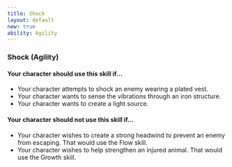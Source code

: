 ```yaml
---
title: Shock
layout: default
new: true
ability: Agility
---
```

### Shock (Agility)
#### Your character should use this skill if&hellip;
* Your character attempts to shock an enemy wearing a plated vest.
* Your character wants to sense the vibrations through an iron structure.
* Your character wants to create a light source.

#### Your character should not use this skill if&hellip;  
* Your character wishes to create a strong headwind to prevent an enemy from escaping. That would use the Flow skill.
* Your character wishes to help strengthen an injured animal. That would use the Growth skill.